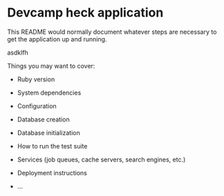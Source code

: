 # Devcamp heck application

This README would normally document whatever steps are necessary to get the
application up and running.

asdklfh

Things you may want to cover:

* Ruby version

* System dependencies

* Configuration

* Database creation

* Database initialization

* How to run the test suite

* Services (job queues, cache servers, search engines, etc.)

* Deployment instructions

* ...
